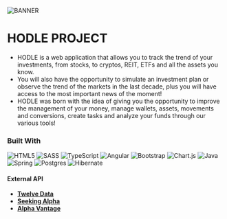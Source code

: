 ![BANNER](https://github.com/andbardii/capstone-hodle/assets/126244632/99518e76-bb48-4aec-94fe-ea9b8798233f)
# HODLE PROJECT
- HODLE is a web application that allows you to track the trend of your investments, from stocks, to cryptos, REIT, ETFs and all the assets you know.
- You will also have the opportunity to simulate an investment plan or observe the trend of the markets in the last decade, plus you will have access to the most important news of the moment!
- HODLE was born with the idea of giving you the opportunity to improve the management of your money, manage wallets, assets, movements and conversions, create tasks and analyze your funds through our various tools!

### Built With
![HTML5](https://img.shields.io/badge/html5-%23E34F26.svg?style=for-the-badge&logo=html5&logoColor=white)
![SASS](https://img.shields.io/badge/SASS-hotpink.svg?style=for-the-badge&logo=SASS&logoColor=white)
![TypeScript](https://img.shields.io/badge/typescript-%23007ACC.svg?style=for-the-badge&logo=typescript&logoColor=white)
![Angular](https://img.shields.io/badge/angular-%23DD0031.svg?style=for-the-badge&logo=angular&logoColor=white)
![Bootstrap](https://img.shields.io/badge/bootstrap-%238511FA.svg?style=for-the-badge&logo=bootstrap&logoColor=white)
![Chart.js](https://img.shields.io/badge/chart.js-white?style=for-the-badge&logo=chart.js)
![Java](https://img.shields.io/badge/Java-ED8B00?style=for-the-badge&logo=openjdk&logoColor=white")
![Spring](https://img.shields.io/badge/spring-%236DB33F.svg?style=for-the-badge&logo=spring&logoColor=white)
![Postgres](https://img.shields.io/badge/postgres-%23316192.svg?style=for-the-badge&logo=postgresql&logoColor=white)
![Hibernate](https://img.shields.io/badge/Hibernate-59666C?style=for-the-badge&logo=Hibernate&logoColor=white)

#### External API
- [<b>Twelve Data</b>](https://rapidapi.com/twelvedata/api/twelve-data1)
- [<b>Seeking Alpha</b>](https://rapidapi.com/apidojo/api/seeking-alpha)
- [<b>Alpha Vantage</b>](https://rapidapi.com/alphavantage/api/alpha-vantage)


